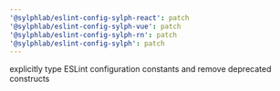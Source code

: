 ```yaml
---
'@sylphlab/eslint-config-sylph-react': patch
'@sylphlab/eslint-config-sylph-vue': patch
'@sylphlab/eslint-config-sylph-rn': patch
'@sylphlab/eslint-config-sylph': patch
---
```


explicitly type ESLint configuration constants and remove deprecated constructs
